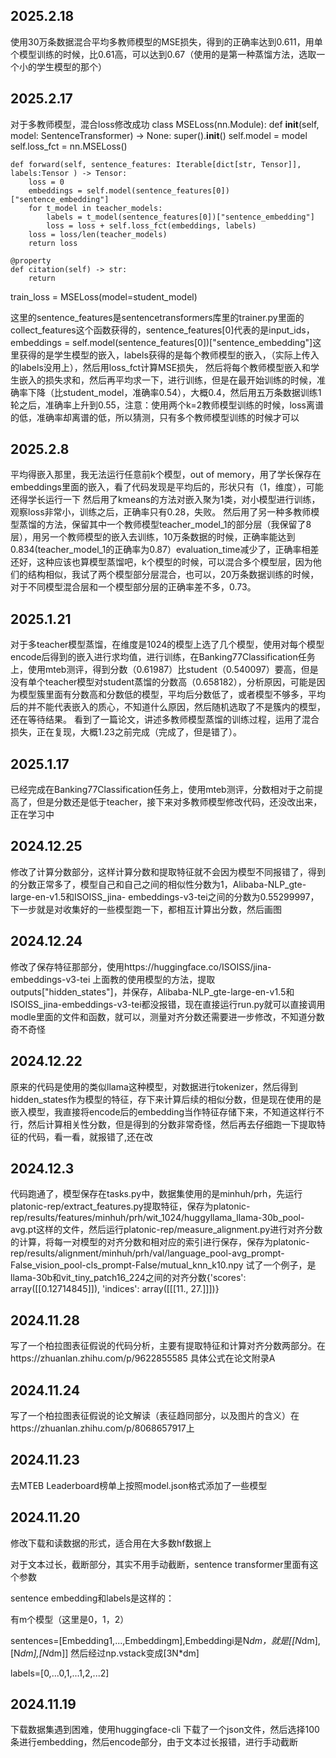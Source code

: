 ## 2025.2.18
使用30万条数据混合平均多教师模型的MSE损失，得到的正确率达到0.611，用单个模型训练的时候，比0.61高，可以达到0.67（使用的是第一种蒸馏方法，选取一个小的学生模型的那个）
## 2025.2.17
对于多教师模型，混合loss修改成功
class MSELoss(nn.Module):
    def __init__(self, model: SentenceTransformer) -> None:
        super().__init__()
        self.model = model
        self.loss_fct = nn.MSELoss()

    def forward(self, sentence_features: Iterable[dict[str, Tensor]], labels:Tensor ) -> Tensor:
        loss = 0
        embeddings = self.model(sentence_features[0])["sentence_embedding"]
        for t_model in teacher_models:
            labels = t_model(sentence_features[0])["sentence_embedding"]
            loss = loss + self.loss_fct(embeddings, labels) 
        loss = loss/len(teacher_models) 
        return loss

    @property
    def citation(self) -> str:
        return

train_loss = MSELoss(model=student_model)

这里的sentence_features是sentencetransformers库里的trainer.py里面的collect_features这个函数获得的，sentence_features[0]代表的是input_ids，embeddings = self.model(sentence_features[0])["sentence_embedding"]这里获得的是学生模型的嵌入，labels获得的是每个教师模型的嵌入，（实际上传入的labels没用上），然后用loss_fct计算MSE损失，
然后将每个教师模型嵌入和学生嵌入的损失求和，然后再平均求一下，进行训练，但是在最开始训练的时候，准确率下降（比student_model，准确率0.54），大概0.4，然后用五万条数据训练1轮之后，准确率上升到0.55，注意：使用两个k=2教师模型训练的时候，loss离谱的低，准确率却离谱的低，所以猜测，只有多个教师模型训练的时候才可以
## 2025.2.8
平均得嵌入那里，我无法运行任意前k个模型，out of memory，用了学长保存在embeddings里面的嵌入，看了代码发现是平均后的，形状只有（1，维度），可能还得学长运行一下
然后用了kmeans的方法对嵌入聚为1类，对小模型进行训练，观察loss非常小，训练之后，正确率只有0.28，失败。
然后用了另一种多教师模型蒸馏的方法，保留其中一个教师模型teacher_model_1的部分层（我保留了8层），用另一个教师模型的嵌入去训练，10万条数据的时候，正确率能达到0.834(teacher_model_1的正确率为0.87）evaluation_time减少了，正确率相差还好，这种应该也算模型蒸馏吧，k个模型的时候，可以混合多个模型层，因为他们的结构相似，我试了两个模型部分层混合，也可以，20万条数据训练的时候，对于不同模型混合层和一个模型部分层的正确率差不多，0.73。
## 2025.1.21
对于多teacher模型蒸馏，在维度是1024的模型上选了几个模型，使用对每个模型encode后得到的嵌入进行求均值，进行训练，在Banking77Classification任务上，使用mteb测评，得到分数（0.61987）比student（0.540097）要高，但是没有单个teacher模型对student蒸馏的分数高（0.658182），分析原因，可能是因为模型簇里面有分数高和分数低的模型，平均后分数低了，或者模型不够多，平均后的并不能代表嵌入的质心，不知道什么原因，然后随机选取了不是簇内的模型，还在等待结果。
看到了一篇论文，讲述多教师模型蒸馏的训练过程，运用了混合损失，正在复现，大概1.23之前完成（完成了，但是错了）。
## 2025.1.17
已经完成在Banking77Classification任务上，使用mteb测评，分数相对于之前提高了，但是分数还是低于teacher，接下来对多教师模型修改代码，还没改出来，正在学习中
## 2024.12.25
  修改了计算分数部分，这样计算分数和提取特征就不会因为模型不同报错了，得到的分数正常多了，模型自己和自己之间的相似性分数为1，Alibaba-NLP_gte-large-en-v1.5和ISOISS_jina-    embeddings-v3-tei之间的分数为0.55299997，下一步就是对收集好的一些模型跑一下，都相互计算出分数，然后画图
## 2024.12.24
  修改了保存特征那部分，使用https://huggingface.co/ISOISS/jina-embeddings-v3-tei 上面教的使用模型的方法，提取outputs["hidden_states"]，并保存，Alibaba-NLP_gte-large-en-v1.5和ISOISS_jina-embeddings-v3-tei都没报错，现在直接运行run.py就可以直接调用modle里面的文件和函数，就可以，测量对齐分数还需要进一步修改，不知道分数奇不奇怪
## 2024.12.22
  原来的代码是使用的类似llama这种模型，对数据进行tokenizer，然后得到hidden_states作为模型的特征，存下来计算后续的相似分数，但是现在使用的是嵌入模型，我直接将encode后的embedding当作特征存储下来，不知道这样行不行，然后计算相关性分数，但是得到的分数非常奇怪，然后再去仔细跑一下提取特征的代码，看一看，就报错了,还在改
## 2024.12.3
  代码跑通了，模型保存在tasks.py中，数据集使用的是minhuh/prh，先运行platonic-rep/extract_features.py提取特征，保存为platonic-rep/results/features/minhuh/prh/wit_1024/huggyllama_llama-30b_pool-avg.pt这样的文件，然后运行platonic-rep/measure_alignment.py进行对齐分数的计算，将每一对模型的对齐分数和相对应的索引进行保存，保存为platonic-rep/results/alignment/minhuh/prh/val/language_pool-avg_prompt-False_vision_pool-cls_prompt-False/mutual_knn_k10.npy
  试了一个例子，是llama-30b和vit_tiny_patch16_224之间的对齐分数{'scores': array([[0.12714845]]), 'indices': array([[[11., 27.]]])}
## 2024.11.28
  写了一个柏拉图表征假说的代码分析，主要有提取特征和计算对齐分数两部分。在https://zhuanlan.zhihu.com/p/9622855585 具体公式在论文附录A
## 2024.11.24
  写了一个柏拉图表征假说的论文解读（表征趋同部分，以及图片的含义）在https://zhuanlan.zhihu.com/p/8068657917上
## 2024.11.23
 去MTEB Leaderboard榜单上按照model.json格式添加了一些模型
## 2024.11.20
 修改下载和读数据的形式，适合用在大多数hf数据上
  
  对于文本过长，截断部分，其实不用手动截断，sentence transformer里面有这个参数
  
  sentence embedding和labels是这样的：
  
  有m个模型（这里是0，1，2）
 
 sentences=[Embedding1,...,Embeddingm],Embeddingi是N*dm，就是[[N*dm],[N*dm],[N*dm]]
  然后经过np.vstack变成[3N*dm]
  
  labels=[0,...0,1,...1,2,...2]
## 2024.11.19 
  下载数据集遇到困难，使用huggingface-cli 下载了一个json文件，然后选择100条进行embedding，然后encode部分，由于文本过长报错，进行手动截断
